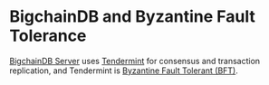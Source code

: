 <!---
Copyright BigchainDB GmbH and BigchainDB contributors
SPDX-License-Identifier: (Apache-2.0 AND CC-BY-4.0)
Code is Apache-2.0 and docs are CC-BY-4.0
--->

# BigchainDB and Byzantine Fault Tolerance

[BigchainDB Server](https://docs.bigchaindb.com/projects/server/en/latest/index.html)
uses [Tendermint](https://tendermint.com/)
for consensus and transaction replication,
and Tendermint is [Byzantine Fault Tolerant (BFT)](https://en.wikipedia.org/wiki/Byzantine_fault_tolerance).
